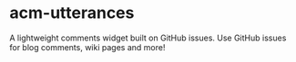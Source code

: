 # acm-utterances
A lightweight comments widget built on GitHub issues. Use GitHub issues for blog comments, wiki pages and more!
